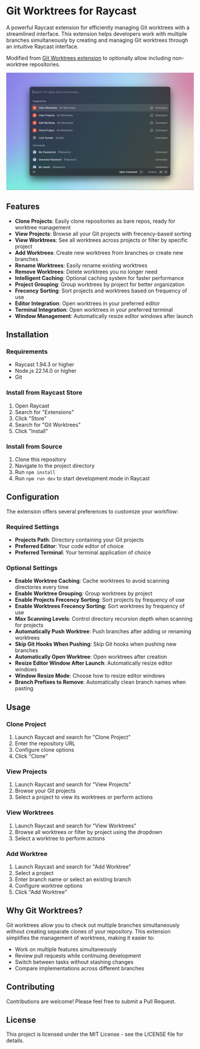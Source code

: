 # Git Worktrees for Raycast

A powerful Raycast extension for efficiently managing Git worktrees with a streamlined interface. This extension helps developers work with multiple branches simultaneously by creating and managing Git worktrees through an intuitive Raycast interface.

Modified from [Git Worktrees extension](https://www.raycast.com/philstainer/git-worktrees) to optionally allow including non-worktree repositories.

![git-worktrees-commands](./media/git-worktrees-commands.png)

## Features

- **Clone Projects**: Easily clone repositories as bare repos, ready for worktree management
- **View Projects**: Browse all your Git projects with frecency-based sorting
- **View Worktrees**: See all worktrees across projects or filter by specific project
- **Add Worktrees**: Create new worktrees from branches or create new branches
- **Rename Worktrees**: Easily rename existing worktrees
- **Remove Worktrees**: Delete worktrees you no longer need
- **Intelligent Caching**: Optional caching system for faster performance
- **Project Grouping**: Group worktrees by project for better organization
- **Frecency Sorting**: Sort projects and worktrees based on frequency of use
- **Editor Integration**: Open worktrees in your preferred editor
- **Terminal Integration**: Open worktrees in your preferred terminal
- **Window Management**: Automatically resize editor windows after launch

## Installation

### Requirements

- Raycast 1.94.3 or higher
- Node.js 22.14.0 or higher
- Git

### Install from Raycast Store

1. Open Raycast
2. Search for "Extensions"
3. Click "Store"
4. Search for "Git Worktrees"
5. Click "Install"

### Install from Source

1. Clone this repository
2. Navigate to the project directory
3. Run `npm install`
4. Run `npm run dev` to start development mode in Raycast

## Configuration

The extension offers several preferences to customize your workflow:

### Required Settings

- **Projects Path**: Directory containing your Git projects
- **Preferred Editor**: Your code editor of choice
- **Preferred Terminal**: Your terminal application of choice

### Optional Settings

- **Enable Worktree Caching**: Cache worktrees to avoid scanning directories every time
- **Enable Worktree Grouping**: Group worktrees by project
- **Enable Projects Frecency Sorting**: Sort projects by frequency of use
- **Enable Worktrees Frecency Sorting**: Sort worktrees by frequency of use
- **Max Scanning Levels**: Control directory recursion depth when scanning for projects
- **Automatically Push Worktree**: Push branches after adding or renaming worktrees
- **Skip Git Hooks When Pushing**: Skip Git hooks when pushing new branches
- **Automatically Open Worktree**: Open worktrees after creation
- **Resize Editor Window After Launch**: Automatically resize editor windows
- **Window Resize Mode**: Choose how to resize editor windows
- **Branch Prefixes to Remove**: Automatically clean branch names when pasting

## Usage

### Clone Project

1. Launch Raycast and search for "Clone Project"
2. Enter the repository URL
3. Configure clone options
4. Click "Clone"

### View Projects

1. Launch Raycast and search for "View Projects"
2. Browse your Git projects
3. Select a project to view its worktrees or perform actions

### View Worktrees

1. Launch Raycast and search for "View Worktrees"
2. Browse all worktrees or filter by project using the dropdown
3. Select a worktree to perform actions

### Add Worktree

1. Launch Raycast and search for "Add Worktree"
2. Select a project
3. Enter branch name or select an existing branch
4. Configure worktree options
5. Click "Add Worktree"

## Why Git Worktrees?

Git worktrees allow you to check out multiple branches simultaneously without creating separate clones of your repository. This extension simplifies the management of worktrees, making it easier to:

- Work on multiple features simultaneously
- Review pull requests while continuing development
- Switch between tasks without stashing changes
- Compare implementations across different branches

## Contributing

Contributions are welcome! Please feel free to submit a Pull Request.

## License

This project is licensed under the MIT License - see the LICENSE file for details.
